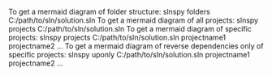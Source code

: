 To get a mermaid diagram of folder structure:
   slnspy folders C:/path/to/sln/solution.sln
To get a mermaid diagram of all projects:
   slnspy projects C:/path/to/sln/solution.sln
To get a mermaid diagram of specific projects:
   slnspy projects C:/path/to/sln/solution.sln projectname1 projectname2 ...
To get a mermaid diagram of reverse dependencies only of specific projects:
   slnspy uponly C:/path/to/sln/solution.sln projectname1 projectname2 ...
